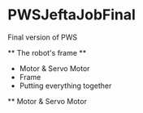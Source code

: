 # PWSJeftaJobFinal
Final version of PWS 

** The robot's frame ** 
- Motor & Servo Motor
- Frame
- Putting everything together

** Motor & Servo Motor
